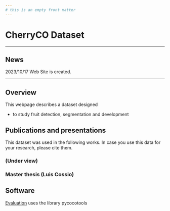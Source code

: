 ```yaml
---
# this is an empty front matter
---
```


# CherryCO Dataset

* * *

## News

2023/10/17 Web Site is created.

* * *

## Overview
This webpage describes a dataset designed
+ to study fruit detection, segmentation and development

## Publications and presentations

This dataset was used in the following works. In case you use this data for your research, please cite them.

### (Under view)

### Master thesis (Luis Cossio)

## Software

[Evaluation](https://github.com/LuisCossioUOH/evaluation_Cherry_CO) uses the library pycocotools



